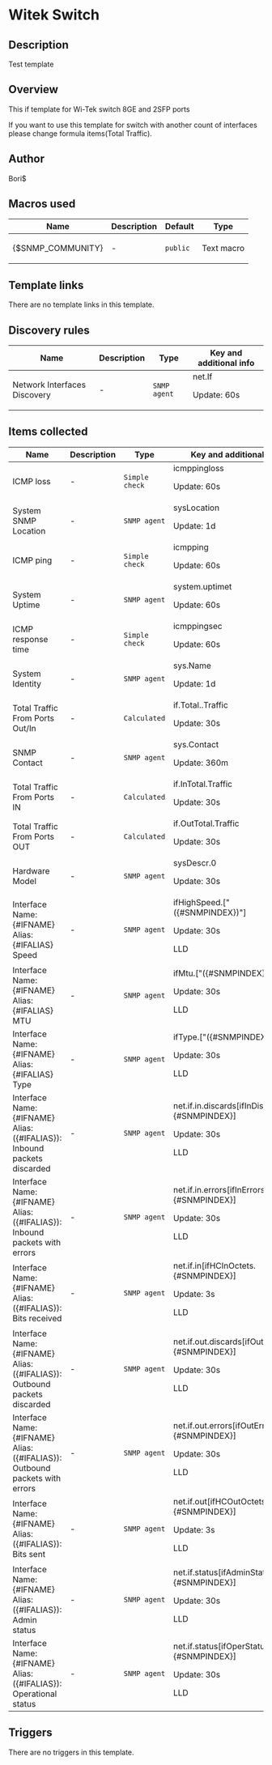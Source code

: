 # Witek Switch

## Description

Test template

## Overview

This if template for Wi-Tek switch 8GE and 2SFP ports


If you want to use this template for switch with another count of interfaces please change formula items(Total Traffic).



## Author

Bori$

## Macros used

|Name|Description|Default|Type|
|----|-----------|-------|----|
|{$SNMP_COMMUNITY}|<p>-</p>|`public`|Text macro|
## Template links

There are no template links in this template.

## Discovery rules

|Name|Description|Type|Key and additional info|
|----|-----------|----|----|
|Network Interfaces Discovery|<p>-</p>|`SNMP agent`|net.If<p>Update: 60s</p>|
## Items collected

|Name|Description|Type|Key and additional info|
|----|-----------|----|----|
|ICMP loss|<p>-</p>|`Simple check`|icmppingloss<p>Update: 60s</p>|
|System SNMP Location|<p>-</p>|`SNMP agent`|sysLocation<p>Update: 1d</p>|
|ICMP ping|<p>-</p>|`Simple check`|icmpping<p>Update: 60s</p>|
|System Uptime|<p>-</p>|`SNMP agent`|system.uptimet<p>Update: 60s</p>|
|ICMP response time|<p>-</p>|`Simple check`|icmppingsec<p>Update: 60s</p>|
|System Identity|<p>-</p>|`SNMP agent`|sys.Name<p>Update: 1d</p>|
|Total Traffic From Ports Out/In|<p>-</p>|`Calculated`|if.Total..Traffic<p>Update: 30s</p>|
|SNMP Contact|<p>-</p>|`SNMP agent`|sys.Contact<p>Update: 360m</p>|
|Total Traffic From Ports IN|<p>-</p>|`Calculated`|if.InTotal.Traffic<p>Update: 30s</p>|
|Total Traffic From Ports OUT|<p>-</p>|`Calculated`|if.OutTotal.Traffic<p>Update: 30s</p>|
|Hardware Model|<p>-</p>|`SNMP agent`|sysDescr.0<p>Update: 30s</p>|
|Interface Name:{#IFNAME} Alias:{#IFALIAS} Speed|<p>-</p>|`SNMP agent`|ifHighSpeed.["({#SNMPINDEX})"]<p>Update: 30s</p><p>LLD</p>|
|Interface Name:{#IFNAME} Alias:{#IFALIAS}  MTU|<p>-</p>|`SNMP agent`|ifMtu.["({#SNMPINDEX})"]<p>Update: 30s</p><p>LLD</p>|
|Interface Name:{#IFNAME} Alias:{#IFALIAS} Type|<p>-</p>|`SNMP agent`|ifType.["({#SNMPINDEX})"]<p>Update: 30s</p><p>LLD</p>|
|Interface Name:{#IFNAME} Alias:({#IFALIAS}): Inbound packets discarded|<p>-</p>|`SNMP agent`|net.if.in.discards[ifInDiscards.{#SNMPINDEX}]<p>Update: 30s</p><p>LLD</p>|
|Interface Name:{#IFNAME} Alias:({#IFALIAS}): Inbound packets with errors|<p>-</p>|`SNMP agent`|net.if.in.errors[ifInErrors.{#SNMPINDEX}]<p>Update: 30s</p><p>LLD</p>|
|Interface Name:{#IFNAME} Alias:({#IFALIAS}): Bits received|<p>-</p>|`SNMP agent`|net.if.in[ifHCInOctets.{#SNMPINDEX}]<p>Update: 3s</p><p>LLD</p>|
|Interface Name:{#IFNAME} Alias:({#IFALIAS}): Outbound packets discarded|<p>-</p>|`SNMP agent`|net.if.out.discards[ifOutDiscards.{#SNMPINDEX}]<p>Update: 30s</p><p>LLD</p>|
|Interface Name:{#IFNAME} Alias:({#IFALIAS}): Outbound packets with errors|<p>-</p>|`SNMP agent`|net.if.out.errors[ifOutErrors.{#SNMPINDEX}]<p>Update: 30s</p><p>LLD</p>|
|Interface Name:{#IFNAME} Alias:({#IFALIAS}): Bits sent|<p>-</p>|`SNMP agent`|net.if.out[ifHCOutOctets.{#SNMPINDEX}]<p>Update: 3s</p><p>LLD</p>|
|Interface Name:{#IFNAME} Alias:({#IFALIAS}): Admin status|<p>-</p>|`SNMP agent`|net.if.status[ifAdminStatus.{#SNMPINDEX}]<p>Update: 30s</p><p>LLD</p>|
|Interface Name:{#IFNAME} Alias:({#IFALIAS}): Operational status|<p>-</p>|`SNMP agent`|net.if.status[ifOperStatus.{#SNMPINDEX}]<p>Update: 30s</p><p>LLD</p>|
## Triggers

There are no triggers in this template.

